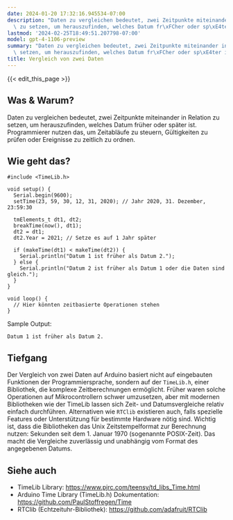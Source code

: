 ```yaml
---
date: 2024-01-20 17:32:16.945534-07:00
description: "Daten zu vergleichen bedeutet, zwei Zeitpunkte miteinander in Relation\
  \ zu setzen, um herauszufinden, welches Datum fr\xFCher oder sp\xE4ter ist. Programmierer\u2026"
lastmod: '2024-02-25T18:49:51.207798-07:00'
model: gpt-4-1106-preview
summary: "Daten zu vergleichen bedeutet, zwei Zeitpunkte miteinander in Relation zu\
  \ setzen, um herauszufinden, welches Datum fr\xFCher oder sp\xE4ter ist. Programmierer\u2026"
title: Vergleich von zwei Daten
---
```


{{< edit_this_page >}}

## Was & Warum?
Daten zu vergleichen bedeutet, zwei Zeitpunkte miteinander in Relation zu setzen, um herauszufinden, welches Datum früher oder später ist. Programmierer nutzen das, um Zeitabläufe zu steuern, Gültigkeiten zu prüfen oder Ereignisse zu zeitlich zu ordnen.

## Wie geht das?
```Arduino
#include <TimeLib.h>

void setup() {
  Serial.begin(9600);
  setTime(23, 59, 30, 12, 31, 2020); // Jahr 2020, 31. Dezember, 23:59:30

  tmElements_t dt1, dt2;
  breakTime(now(), dt1);
  dt2 = dt1;
  dt2.Year = 2021; // Setze es auf 1 Jahr später
  
  if (makeTime(dt1) < makeTime(dt2)) {
    Serial.println("Datum 1 ist früher als Datum 2.");
  } else {
    Serial.println("Datum 2 ist früher als Datum 1 oder die Daten sind gleich.");
  }
}

void loop() {
  // Hier könnten zeitbasierte Operationen stehen
}
```
Sample Output:
```
Datum 1 ist früher als Datum 2.
```

## Tiefgang
Der Vergleich von zwei Daten auf Arduino basiert nicht auf eingebauten Funktionen der Programmiersprache, sondern auf der `TimeLib.h`, einer Bibliothek, die komplexe Zeitberechnungen ermöglicht. Früher waren solche Operationen auf Mikrocontrollern schwer umzusetzen, aber mit modernen Bibliotheken wie der TimeLib lassen sich Zeit- und Datumsvergleiche relativ einfach durchführen. Alternativen wie `RTClib` existieren auch, falls spezielle Features oder Unterstützung für bestimmte Hardware nötig sind. Wichtig ist, dass die Bibliotheken das Unix Zeitstempelformat zur Berechnung nutzen: Sekunden seit dem 1. Januar 1970 (sogenannte POSIX-Zeit). Das macht die Vergleiche zuverlässig und unabhängig vom Format des angegebenen Datums.

## Siehe auch
- TimeLib Library: https://www.pjrc.com/teensy/td_libs_Time.html
- Arduino Time Library (TimeLib.h) Dokumentation: https://github.com/PaulStoffregen/Time
- RTClib (Echtzeituhr-Bibliothek): https://github.com/adafruit/RTClib
